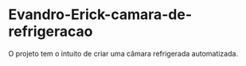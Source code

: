 # Evandro-Erick-camara-de-refrigeracao
O projeto tem o intuito de criar uma câmara refrigerada automatizada.
